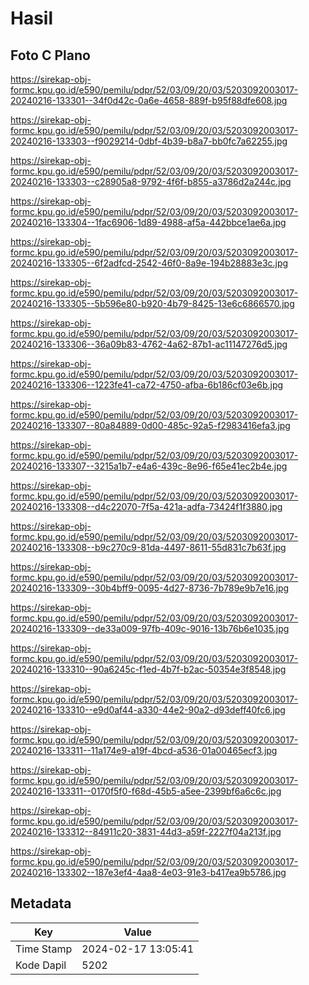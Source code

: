 # Hasil

## Foto C Plano

https://sirekap-obj-formc.kpu.go.id/e590/pemilu/pdpr/52/03/09/20/03/5203092003017-20240216-133301--34f0d42c-0a6e-4658-889f-b95f88dfe608.jpg

https://sirekap-obj-formc.kpu.go.id/e590/pemilu/pdpr/52/03/09/20/03/5203092003017-20240216-133303--f9029214-0dbf-4b39-b8a7-bb0fc7a62255.jpg

https://sirekap-obj-formc.kpu.go.id/e590/pemilu/pdpr/52/03/09/20/03/5203092003017-20240216-133303--c28905a8-9792-4f6f-b855-a3786d2a244c.jpg

https://sirekap-obj-formc.kpu.go.id/e590/pemilu/pdpr/52/03/09/20/03/5203092003017-20240216-133304--1fac6906-1d89-4988-af5a-442bbce1ae6a.jpg

https://sirekap-obj-formc.kpu.go.id/e590/pemilu/pdpr/52/03/09/20/03/5203092003017-20240216-133305--6f2adfcd-2542-46f0-8a9e-194b28883e3c.jpg

https://sirekap-obj-formc.kpu.go.id/e590/pemilu/pdpr/52/03/09/20/03/5203092003017-20240216-133305--5b596e80-b920-4b79-8425-13e6c6866570.jpg

https://sirekap-obj-formc.kpu.go.id/e590/pemilu/pdpr/52/03/09/20/03/5203092003017-20240216-133306--36a09b83-4762-4a62-87b1-ac11147276d5.jpg

https://sirekap-obj-formc.kpu.go.id/e590/pemilu/pdpr/52/03/09/20/03/5203092003017-20240216-133306--1223fe41-ca72-4750-afba-6b186cf03e6b.jpg

https://sirekap-obj-formc.kpu.go.id/e590/pemilu/pdpr/52/03/09/20/03/5203092003017-20240216-133307--80a84889-0d00-485c-92a5-f2983416efa3.jpg

https://sirekap-obj-formc.kpu.go.id/e590/pemilu/pdpr/52/03/09/20/03/5203092003017-20240216-133307--3215a1b7-e4a6-439c-8e96-f65e41ec2b4e.jpg

https://sirekap-obj-formc.kpu.go.id/e590/pemilu/pdpr/52/03/09/20/03/5203092003017-20240216-133308--d4c22070-7f5a-421a-adfa-73424f1f3880.jpg

https://sirekap-obj-formc.kpu.go.id/e590/pemilu/pdpr/52/03/09/20/03/5203092003017-20240216-133308--b9c270c9-81da-4497-8611-55d831c7b63f.jpg

https://sirekap-obj-formc.kpu.go.id/e590/pemilu/pdpr/52/03/09/20/03/5203092003017-20240216-133309--30b4bff9-0095-4d27-8736-7b789e9b7e16.jpg

https://sirekap-obj-formc.kpu.go.id/e590/pemilu/pdpr/52/03/09/20/03/5203092003017-20240216-133309--de33a009-97fb-409c-9016-13b76b6e1035.jpg

https://sirekap-obj-formc.kpu.go.id/e590/pemilu/pdpr/52/03/09/20/03/5203092003017-20240216-133310--90a6245c-f1ed-4b7f-b2ac-50354e3f8548.jpg

https://sirekap-obj-formc.kpu.go.id/e590/pemilu/pdpr/52/03/09/20/03/5203092003017-20240216-133310--e9d0af44-a330-44e2-90a2-d93deff40fc6.jpg

https://sirekap-obj-formc.kpu.go.id/e590/pemilu/pdpr/52/03/09/20/03/5203092003017-20240216-133311--11a174e9-a19f-4bcd-a536-01a00465ecf3.jpg

https://sirekap-obj-formc.kpu.go.id/e590/pemilu/pdpr/52/03/09/20/03/5203092003017-20240216-133311--0170f5f0-f68d-45b5-a5ee-2399bf6a6c6c.jpg

https://sirekap-obj-formc.kpu.go.id/e590/pemilu/pdpr/52/03/09/20/03/5203092003017-20240216-133312--84911c20-3831-44d3-a59f-2227f04a213f.jpg

https://sirekap-obj-formc.kpu.go.id/e590/pemilu/pdpr/52/03/09/20/03/5203092003017-20240216-133302--187e3ef4-4aa8-4e03-91e3-b417ea9b5786.jpg


## Metadata

| Key        | Value               |
| ---------- | ------------------- |
| Time Stamp | 2024-02-17 13:05:41 |
| Kode Dapil | 5202                |



